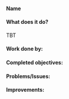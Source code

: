 #### Name

#### What does it do?
TBT


#### Work done by:

#### Completed objectives:

#### Problems/Issues:

#### Improvements:

